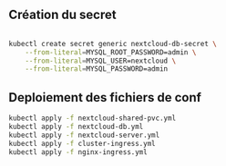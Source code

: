 ## Création du secret 

```sh

kubectl create secret generic nextcloud-db-secret \
    --from-literal=MYSQL_ROOT_PASSWORD=admin \
    --from-literal=MYSQL_USER=nextcloud \
    --from-literal=MYSQL_PASSWORD=admin
```

## Deploiement des fichiers de conf 

```sh
kubectl apply -f nextcloud-shared-pvc.yml 
kubectl apply -f nextcloud-db.yml
kubectl apply -f nextcloud-server.yml 
kubectl apply -f cluster-ingress.yml 
kubectl apply -f nginx-ingress.yml
```
